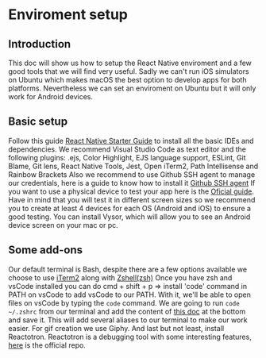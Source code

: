 # Enviroment setup

## Introduction

This doc will show us how to setup the React Native enviroment and a few good tools that we will find very useful. Sadly we can't run iOS simulators on Ubuntu which makes macOS the best option to develop apps for both platforms.
Nevertheless we can set an enviroment on Ubuntu but it will only work for Android devices.

## Basic setup

Follow this guide [React Native Starter Guide](https://facebook.github.io/react-native/docs/getting-started) to install all the basic IDEs and dependencies.
We recommend Visual Studio Code as text editor and the following plugins: 
.ejs, Color Highlight, EJS language support, ESLint, Git Blame, Git lens, React Native Tools, Jest, Open iTerm2, Path Intellisense and Rainbow Brackets
Also we recommend to use Github SSH agent to manage our credentials, here is a guide to know how to install it [Github SSH agent](https://help.github.com/articles/connecting-to-github-with-ssh/)
If you want to use a physical device to test your app here is the [Oficial guide](https://facebook.github.io/react-native/docs/running-on-device). Have in mind that you will test it in different screen sizes so we recommend you to create at least 4 devices for each OS (Android and iOS) to ensure a good testing. You can install Vysor, which will allow you to see an Android device screen on your mac or pc.

## Some add-ons

Our default terminal is Bash, despite there are a few options available we choose to use [iTerm2](https://iterm2.com/) along with [Zshell(zsh)](https://ohmyz.sh/)
Once you have zsh and vsCode installed you can do cmd + shift + p => install 'code' command in PATH on vsCode to add vsCode to our PATH. With it, we'll be able to open files on vsCode by typing the `code` command.
We are going to run `code ~/.zshrc` from our terminal and add the content of [this doc](https://docs.google.com/document/d/1gMjx25qyjxduW9J87hr18Ub56P1ajmNy6KT_X9Z18fI/edit) at the bottom and save it. This will add several aliases to our terminal to make our work easier.
For gif creation we use Giphy.
And last but not least, install Reactotron. Reactotron is a debugging tool with some interesting features, [here](https://github.com/infinitered/reactotron) is the official repo.
